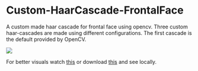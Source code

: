 # Custom-HaarCascade-FrontalFace
A custom made haar cascade for frontal face using opencv. Three custom haar-cascades are made using different configurations. The first cascade is the default provided by OpenCV.

![](outputs/test.gif)

For better visuals watch [this](https://www.youtube.com/watch?v=IRLjhzg98K4&feature=youtu.be) or download [this](https://github.com/greatsharma/Custom-HaarCascade-FrontalFace/blob/master/outputs/test.mp4) and see locally.
